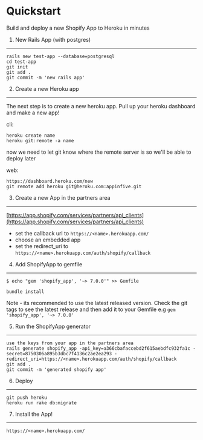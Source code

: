 Quickstart
==========

Build and deploy a new Shopify App to Heroku in minutes

1. New Rails App (with postgres)
--------------------------------

```
rails new test-app --database=postgresql
cd test-app
git init
git add .
git commit -m 'new rails app'
```

2. Create a new Heroku app
--------------------------

The next step is to create a new heroku app. Pull up your heroku dashboard and make a new app!

cli:
```
heroku create name
heroku git:remote -a name
  ```

now we need to let git know where the remote server is so we'll be able to deploy later

web:
```
https://dashboard.heroku.com/new
git remote add heroku git@heroku.com:appinfive.git
```

3. Create a new App in the partners area
-----------------------------------------
[https://app.shopify.com/services/partners/api_clients](https://app.shopify.com/services/partners/api_clients)
* set the callback url to `https://<name>.herokuapp.com/`
* choose an embedded app
* set the redirect_uri to `https://<name>.herokuapp.com/auth/shopify/callback`


4. Add ShopifyApp to gemfile
----------------------------
```
$ echo "gem 'shopify_app', '~> 7.0.0'" >> Gemfile

bundle install
```

Note - its recommended to use the latest released version. Check the git tags to see the latest release and then add it to your Gemfile e.g `gem 'shopify_app', '~> 7.0.0'`

5. Run the ShopifyApp generator
-------------------------------
```
use the keys from your app in the partners area
rails generate shopify_app -api_key=a366cbafaccebd2f615aebdfc932fa1c -secret=8750306a895b3dbc7f4136c2ae2ea293 -redirect_uri=https://<name>.herokuapp.com/auth/shopify/callback
git add .
git commit -m 'generated shopify app'
```

6. Deploy
---------
```
git push heroku
heroku run rake db:migrate
```

7. Install the App!
-------------------
`https://<name>.herokuapp.com/`
